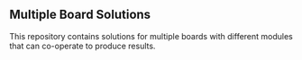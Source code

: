Multiple Board Solutions
----------

This repository contains solutions for multiple boards with different modules that can co-operate to produce results.
